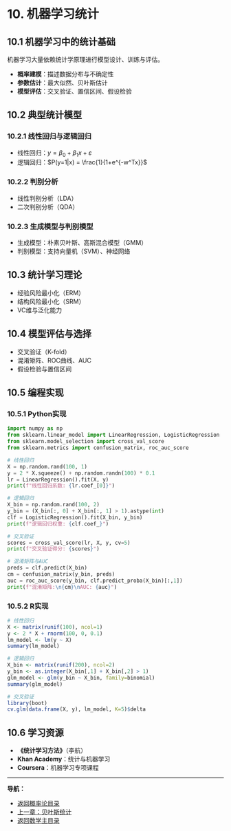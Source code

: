 # 10. 机器学习统计

## 10.1 机器学习中的统计基础

机器学习大量依赖统计学原理进行模型设计、训练与评估。

- **概率建模**：描述数据分布与不确定性
- **参数估计**：最大似然、贝叶斯估计
- **模型评估**：交叉验证、置信区间、假设检验

## 10.2 典型统计模型

### 10.2.1 线性回归与逻辑回归

- 线性回归：$y = \beta_0 + \beta_1 x + \varepsilon$
- 逻辑回归：$P(y=1|x) = \frac{1}{1+e^{-w^Tx}}$

### 10.2.2 判别分析

- 线性判别分析（LDA）
- 二次判别分析（QDA）

### 10.2.3 生成模型与判别模型

- 生成模型：朴素贝叶斯、高斯混合模型（GMM）
- 判别模型：支持向量机（SVM）、神经网络

## 10.3 统计学习理论

- 经验风险最小化（ERM）
- 结构风险最小化（SRM）
- VC维与泛化能力

## 10.4 模型评估与选择

- 交叉验证（K-fold）
- 混淆矩阵、ROC曲线、AUC
- 假设检验与置信区间

## 10.5 编程实现

### 10.5.1 Python实现

```python
import numpy as np
from sklearn.linear_model import LinearRegression, LogisticRegression
from sklearn.model_selection import cross_val_score
from sklearn.metrics import confusion_matrix, roc_auc_score

# 线性回归
X = np.random.rand(100, 1)
y = 2 * X.squeeze() + np.random.randn(100) * 0.1
lr = LinearRegression().fit(X, y)
print(f"线性回归系数: {lr.coef_[0]}")

# 逻辑回归
X_bin = np.random.rand(100, 2)
y_bin = (X_bin[:, 0] + X_bin[:, 1] > 1).astype(int)
clf = LogisticRegression().fit(X_bin, y_bin)
print(f"逻辑回归权重: {clf.coef_}")

# 交叉验证
scores = cross_val_score(lr, X, y, cv=5)
print(f"交叉验证得分: {scores}")

# 混淆矩阵与AUC
preds = clf.predict(X_bin)
cm = confusion_matrix(y_bin, preds)
auc = roc_auc_score(y_bin, clf.predict_proba(X_bin)[:,1])
print(f"混淆矩阵:\n{cm}\nAUC: {auc}")
```

### 10.5.2 R实现

```r
# 线性回归
X <- matrix(runif(100), ncol=1)
y <- 2 * X + rnorm(100, 0, 0.1)
lm_model <- lm(y ~ X)
summary(lm_model)

# 逻辑回归
X_bin <- matrix(runif(200), ncol=2)
y_bin <- as.integer(X_bin[,1] + X_bin[,2] > 1)
glm_model <- glm(y_bin ~ X_bin, family=binomial)
summary(glm_model)

# 交叉验证
library(boot)
cv.glm(data.frame(X, y), lm_model, K=5)$delta
```

## 10.6 学习资源

- **《统计学习方法》**（李航）
- **Khan Academy**：统计与机器学习
- **Coursera**：机器学习专项课程

---
**导航：**

- [返回概率论目录](README.md)
- [上一章：贝叶斯统计](09-BayesianStatistics.md)
- [返回数学主目录](../README.md)
